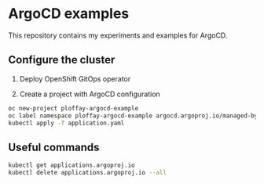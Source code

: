 # ArgoCD examples

This repository contains my experiments and examples for ArgoCD.

## Configure the cluster

1. Deploy OpenShift GitOps operator

2. Create a project with ArgoCD configuration

```bash
oc new-project ploffay-argocd-example
oc label namespace ploffay-argocd-example argocd.argoproj.io/managed-by=openshift-gitops
kubectl apply -f application.yaml
```

## Useful commands

```bash
kubectl get applications.argoproj.io
kubectl delete applications.argoproj.io --all
```
